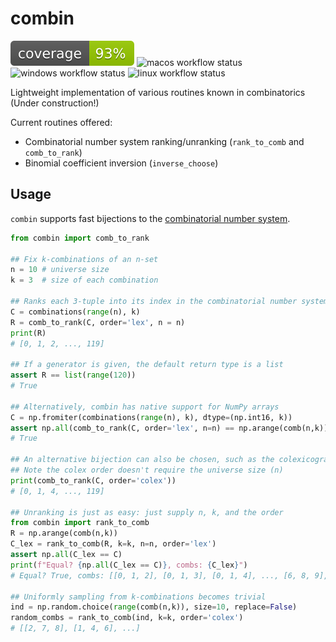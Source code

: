 # combin
![coverage_badge](tests/coverage_badge.svg)
![macos workflow status](https://img.shields.io/github/actions/workflow/status/peekxc/combin/build_macos.yml?logo=apple&logoColor=white)
![windows workflow status](https://img.shields.io/github/actions/workflow/status/peekxc/combin/build_windows.yml?logo=windows&logoColor=white)
![linux workflow status](https://img.shields.io/github/actions/workflow/status/peekxc/combin/build_linux.yml?logo=linux&logoColor=white)

Lightweight implementation of various routines known in combinatorics (Under construction!)

Current routines offered: 

- Combinatorial number system ranking/unranking (`rank_to_comb` and `comb_to_rank`)
- Binomial coefficient inversion (`inverse_choose`)

## Usage

`combin` supports fast bijections to the [combinatorial number system](https://en.wikipedia.org/wiki/Combinatorial_number_system).  

```python
from combin import comb_to_rank

## Fix k-combinations of an n-set
n = 10 # universe size 
k = 3  # size of each combination

## Ranks each 3-tuple into its index in the combinatorial number system  
C = combinations(range(n), k)
R = comb_to_rank(C, order='lex', n = n)
print(R)
# [0, 1, 2, ..., 119]

## If a generator is given, the default return type is a list
assert R == list(range(120))
# True

## Alternatively, combin has native support for NumPy arrays
C = np.fromiter(combinations(range(n), k), dtype=(np.int16, k))
assert np.all(comb_to_rank(C, order='lex', n=n) == np.arange(comb(n,k)))
# True

## An alternative bijection can also be chosen, such as the colexicographical order
## Note the colex order doesn't require the universe size (n)
print(comb_to_rank(C, order='colex'))
# [0, 1, 4, ..., 119]

## Unranking is just as easy: just supply n, k, and the order
from combin import rank_to_comb
R = np.arange(comb(n,k))
C_lex = rank_to_comb(R, k=k, n=n, order='lex')
assert np.all(C_lex == C)
print(f"Equal? {np.all(C_lex == C)}, combs: {C_lex}")
# Equal? True, combs: [[0, 1, 2], [0, 1, 3], [0, 1, 4], ..., [6, 8, 9], [7, 8, 9]]

## Uniformly sampling from k-combinations becomes trivial
ind = np.random.choice(range(comb(n,k)), size=10, replace=False)
random_combs = rank_to_comb(ind, k=k, order='colex')
# [[2, 7, 8], [1, 4, 6], ...]
```